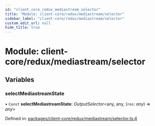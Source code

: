 ```yaml
---
id: "client_core_redux_mediastream_selector"
title: "Module: client-core/redux/mediastream/selector"
sidebar_label: "client-core/redux/mediastream/selector"
custom_edit_url: null
hide_title: true
---
```


# Module: client-core/redux/mediastream/selector

## Variables

### selectMediastreamState

• `Const` **selectMediastreamState**: *OutputSelector*<any, any, (`res`: *any*) => *any*\>

Defined in: [packages/client-core/redux/mediastream/selector.ts:4](https://github.com/xr3ngine/xr3ngine/blob/5c3dcaef1/packages/client-core/redux/mediastream/selector.ts#L4)
